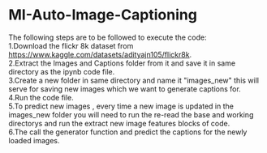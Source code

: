 # MI-Auto-Image-Captioning  
The following steps are to be followed to execute the code:  
1.Download the flickr 8k dataset from https://www.kaggle.com/datasets/adityajn105/flickr8k.  
2.Extract the Images and Captions folder from it and save it in same directory as the ipynb code file.  
3.Create a new folder in same directory and name it "images_new" this will serve for saving new images which we want to generate captions for.  
4.Run the code file.  
5.To predict new images , every time a new image is updated in the images_new folder you will need to run the re-read the base and working   
  directorys and run the extract new image features blocks of code.  
6.The call the generator function and predict the captions for the newly loaded images.  
